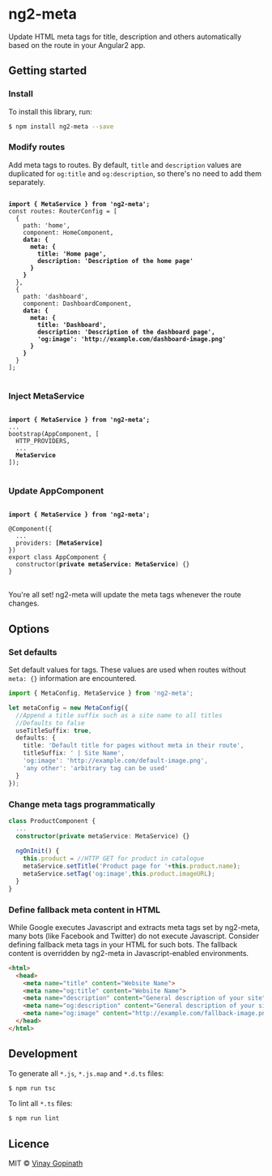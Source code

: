 # ng2-meta

Update HTML meta tags for title, description and others automatically based on the route in your Angular2 app.

## Getting started

### Install
To install this library, run:

```bash
$ npm install ng2-meta --save
```

### Modify routes

Add meta tags to routes. By default, `title` and `description` values are duplicated for `og:title` and `og:description`, so there's no need to add them separately.
<pre>
<code>
<strong>import { MetaService } from 'ng2-meta';</strong>
const routes: RouterConfig = [
  {
    path: 'home',
    component: HomeComponent,
    <strong>data: {
      meta: {
        title: 'Home page',
        description: 'Description of the home page'
      }
    }</strong>
  },
  {
    path: 'dashboard',
    component: DashboardComponent,
    <strong>data: {
      meta: {
        title: 'Dashboard',
        description: 'Description of the dashboard page',
        'og:image': 'http://example.com/dashboard-image.png'
      }
    }</strong>
  }
];
</code>
</pre>

### Inject MetaService

<pre>
<code>
<strong>import { MetaService } from 'ng2-meta';</strong>
...
bootstrap(AppComponent, [
  HTTP_PROVIDERS,
  ...
  <strong>MetaService</strong>
]);
</code>
</pre>

### Update AppComponent

<pre>
<code>
<strong>import { MetaService } from 'ng2-meta';</strong>

@Component({
  ...
  providers: <strong>[MetaService]</strong>
})
export class AppComponent {
  constructor(<strong>private metaService: MetaService</strong>) {}
}
</code>
</pre>

You're all set! ng2-meta will update the meta tags whenever the route changes.

## Options

### Set defaults

Set default values for tags. These values are used when routes without `meta: {}` information are encountered.
```typescript
import { MetaConfig, MetaService } from 'ng2-meta';

let metaConfig = new MetaConfig({
  //Append a title suffix such as a site name to all titles
  //Defaults to false
  useTitleSuffix: true,
  defaults: {
    title: 'Default title for pages without meta in their route',
    titleSuffix: ' | Site Name',
    'og:image': 'http://example.com/default-image.png',
    'any other': 'arbitrary tag can be used'
  }
});
```

### Change meta tags programmatically
```typescript
class ProductComponent {
  ...
  constructor(private metaService: MetaService) {}
  
  ngOnInit() {
    this.product = //HTTP GET for product in catalogue
    metaService.setTitle('Product page for '+this.product.name);
    metaService.setTag('og:image',this.product.imageURL);
  }
}
```

### Define fallback meta content in HTML
While Google executes Javascript and extracts meta tags set by ng2-meta, many bots (like Facebook and Twitter) do not execute Javascript. Consider defining fallback meta tags in your HTML for such bots. The fallback content is overridden by ng2-meta in Javascript-enabled environments.

```html
<html>
  <head>
    <meta name="title" content="Website Name">
    <meta name="og:title" content="Website Name">
    <meta name="description" content="General description of your site">
    <meta name="og:description" content="General description of your site">
    <meta name="og:image" content="http://example.com/fallback-image.png">
  </head>
</html>
```

## Development

To generate all `*.js`, `*.js.map` and `*.d.ts` files:

```bash
$ npm run tsc
```

To lint all `*.ts` files:

```bash
$ npm run lint
```

## Licence

MIT © [Vinay Gopinath](http://vinaygopinath.me)
